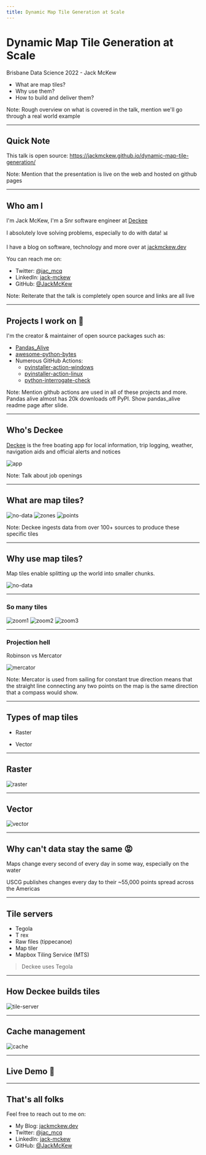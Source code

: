 ```yaml
---
title: Dynamic Map Tile Generation at Scale
---
```



# Dynamic Map Tile Generation at Scale

Brisbane Data Science 2022 - Jack McKew

* What are map tiles?
* Why use them?
* How to build and deliver them?

Note: Rough overview on what is covered in the talk, mention we'll go through a real world example

---

## Quick Note

This talk is open source: <https://jackmckew.github.io/dynamic-map-tile-generation/>

Note: Mention that the presentation is live on the web and hosted on github pages

---

## Who am I

I'm Jack McKew, I'm a Snr software engineer at [Deckee](deckee.com/)

I absolutely love solving problems, especially to do with data! 📊

I have a blog on software, technology and more over at [jackmckew.dev](https://jackmckew.dev/)

You can reach me on:

* Twitter: [@jac_mcq](https://twitter.com/jac_mcq)
* LinkedIn: [jack-mckew](https://www.linkedin.com/in/jack-mckew/)
* GitHub: [@JackMcKew](https://github.com/JackMcKew)

Note: Reiterate that the talk is completely open source and links are all live

---

## Projects I work on 👥 

I'm the creator & maintainer of open source packages such as:

* [Pandas_Alive](https://github.com/JackMcKew/pandas_alive)
* [awesome-python-bytes](https://github.com/JackMcKew/awesome-python-bytes)
* Numerous GitHub Actions:
    * [pyinstaller-action-windows](https://github.com/JackMcKew/pyinstaller-action-windows)
    * [pyinstaller-action-linux](https://github.com/JackMcKew/pyinstaller-action-linux)
    * [python-interrogate-check](https://github.com/JackMcKew/python-interrogate-check)

Note: Mention github actions are used in all of these projects and more. Pandas alive almost has 20k downloads off PyPI. Show pandas_alive readme page after slide.

---

## Who's Deckee

[Deckee](deckee.com/) is the free boating app for local information, trip logging, weather, navigation aids and official alerts and notices

<img src="img/app-promo.jpg" alt="app"/>

Note: Talk about job openings

---

## What are map tiles?

<div class="r-stack">
<img class="fragment" data-fragment-index="0" src="img/no-data.png" alt="no-data"/>

<img class="fragment" data-fragment-index="1" src="img/zones.png" alt="zones"/>

<img class="fragment" data-fragment-index="2" src="img/points.png" alt="points"/>

</div>

Note: Deckee ingests data from over 100+ sources to produce these specific tiles

---

## Why use map tiles?

Map tiles enable splitting up the world into smaller chunks.

<img src="img/tiles.png" alt="no-data"/>

---

### So many tiles

<div class="r-stack">
<img class="fragment" data-fragment-index="0" src="img/zoom1.png" alt="zoom1"/>

<img class="fragment" data-fragment-index="1" src="img/zoom2.png" alt="zoom2"/>

<img class="fragment" data-fragment-index="2" src="img/zoom3.png" alt="zoom3"/>

</div>


---
### Projection hell

Robinson vs Mercator

<img src="img/mercator.png" alt="mercator"/>

Note: Mercator is used from sailing for constant true direction means that the straight line connecting any two points on the map is the same direction that a compass would show.

---
## Types of map tiles

* Raster

* Vector

---

## Raster

<img src="img/raster.jpeg" alt="raster"/>

---

## Vector

<img src="img/vector.png" alt="vector"/>

---
## Why can't data stay the same 😡

Maps change every second of every day in some way, especially on the water

USCG publishes changes every day to their ~55,000 points spread across the Americas

---
## Tile servers

* Tegola
* T rex
* Raw files (tippecanoe)
* Map tiler
* Mapbox Tiling Service (MTS)

> Deckee uses Tegola

---

## How Deckee builds tiles

<img src="img/tile-server.png" alt="tile-server"/>

---
## Cache management

<img src="img/cache.png" alt="cache"/>

---

## Live Demo 😬

---
## That's all folks

Feel free to reach out to me on:

* My Blog: [jackmckew.dev](https://jackmckew.dev/)
* Twitter: [@jac_mcq](https://twitter.com/jac_mcq)
* LinkedIn: [jack-mckew](https://www.linkedin.com/in/jack-mckew/)
* GitHub: [@JackMcKew](https://github.com/JackMcKew)
